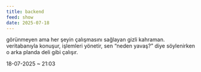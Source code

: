 ```yaml
---
title: backend
feed: show
date: 2025-07-18
---
```


görünmeyen ama her şeyin çalışmasını sağlayan gizli kahraman. veritabanıyla konuşur, işlemleri yönetir, sen “neden yavaş?” diye söylenirken o arka planda deli gibi çalışır.

18-07-2025 ~ 21:03

<!-- LikeBtn.com BEGIN -->
<span class="likebtn-wrapper" data-theme="google" data-lang="tr" data-i18n_like="+"></span>
<script>(function(d,e,s){if(d.getElementById("likebtn_wjs"))return;a=d.createElement(e);m=d.getElementsByTagName(e)[0];a.async=1;a.id="likebtn_wjs";a.src=s;m.parentNode.insertBefore(a, m)})(document,"script","//w.likebtn.com/js/w/widget.js");</script>
<!-- LikeBtn.com END -->
